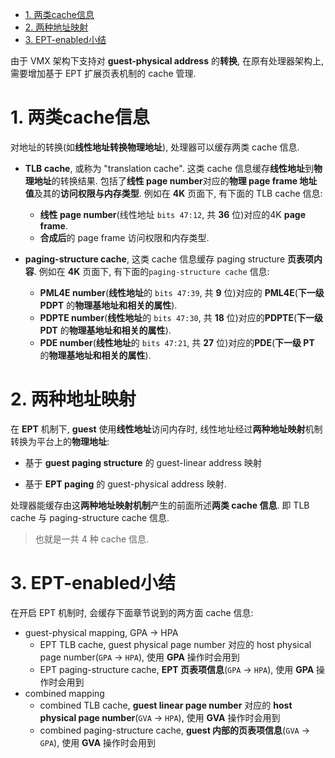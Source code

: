 
<!-- @import "[TOC]" {cmd="toc" depthFrom=1 depthTo=6 orderedList=false} -->

<!-- code_chunk_output -->

- [1. 两类cache信息](#1-两类cache信息)
- [2. 两种地址映射](#2-两种地址映射)
- [3. EPT-enabled小结](#3-ept-enabled小结)

<!-- /code_chunk_output -->

由于 VMX 架构下支持对 **guest-physical address** 的**转换**, 在原有处理器架构上, 需要增加基于 EPT 扩展页表机制的 cache 管理.

# 1. 两类cache信息

对地址的转换(如**线性地址转换物理地址**), 处理器可以缓存两类 cache 信息.

- **TLB cache**, 或称为 "translation cache". 这类 cache 信息缓存**线性地址**到**物理地址**的转换结果. 包括了**线性 page number**对应的**物理 page frame 地址值**及其的**访问权限与内存类型**. 例如在 **4K** 页面下, 有下面的 TLB cache 信息:
    - **线性 page number**(线性地址 `bits 47:12`, 共 **36** 位)对应的4K **page frame**.
    - **合成后**的 page frame 访问权限和内存类型.

- **paging-structure cache**, 这类 cache 信息缓存 paging structure **页表项内容**. 例如在 **4K** 页面下, 有下面的`paging-structure cache` 信息:
    - **PML4E number**(**线性地址**的 `bits 47:39`, 共 **9** 位)对应的 **PML4E**(**下一级 PDPT** 的**物理基地址和相关的属性**).
    - **PDPTE number**(**线性地址**的 `bits 47:30`, 共 **18** 位)对应的**PDPTE**(**下一级 PDT** 的**物理基地址和相关的属性**).
    - **PDE number**(**线性地址**的 `bits 47:21`, 共 **27** 位)对应的**PDE**(**下一级 PT** 的**物理基地址和相关的属性**).

# 2. 两种地址映射

在 **EPT** 机制下, **guest** 使用**线性地址**访问内存时, 线性地址经过**两种地址映射**机制转换为平台上的**物理地址**:

* 基于 **guest paging structure** 的 guest-linear address 映射

* 基于 **EPT paging** 的 guest-physical address 映射.

处理器能缓存由这**两种地址映射机制**产生的前面所述**两类 cache 信息**. 即 TLB cache 与 paging-structure cache 信息.

> 也就是一共 4 种 cache 信息.

# 3. EPT-enabled小结

在开启 EPT 机制时, 会缓存下面章节说到的两方面 cache 信息:

* guest-physical mapping, GPA -> HPA
  * EPT TLB cache, guest physical page number 对应的 host physical page number(`GPA` -> `HPA`), 使用 **GPA** 操作时会用到
  * EPT paging-structure cache, **EPT 页表项信息**(`GPA` -> `HPA`), 使用 **GPA** 操作时会用到
* combined mapping
  * combined TLB cache, **guest linear page number** 对应的 **host physical page number**(`GVA` -> `HPA`), 使用 **GVA** 操作时会用到
  * combined paging-structure cache, **guest 内部的页表项信息**(`GVA` -> `GPA`), 使用 **GVA** 操作时会用到